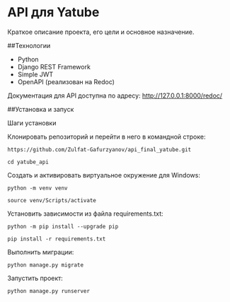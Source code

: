 # API для Yatube

Краткое описание проекта, его цели и основное назначение.

##Технологии

- Python
- Django REST Framework
- Simple JWT
- OpenAPI (реализован на Redoc)
  
Документация для API доступна по адресу: http://127.0.0.1:8000/redoc/

##Установка и запуск

Шаги установки

Клонировать репозиторий и перейти в него в командной строке:

```
https://github.com/Zulfat-Gafurzyanov/api_final_yatube.git
```

```
cd yatube_api
```

Cоздать и активировать виртуальное окружение для Windows:

```
python -m venv venv
```

```
source venv/Scripts/activate
```

Установить зависимости из файла requirements.txt:

```
python -m pip install --upgrade pip
```

```
pip install -r requirements.txt
```

Выполнить миграции:

```
python manage.py migrate
```

Запустить проект:

```
python manage.py runserver
```
